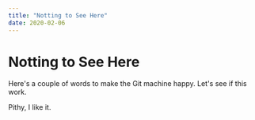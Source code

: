 ```yaml
---
title: "Notting to See Here"
date: 2020-02-06
---
```


# Notting to See Here

Here's a couple of words to make the Git machine happy. Let's see if this work.

Pithy, I like it.
